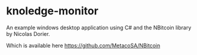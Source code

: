 # knoledge-monitor

An example windows desktop application using C# and the NBitcoin library by Nicolas Dorier.

Which is available here https://github.com/MetacoSA/NBitcoin
